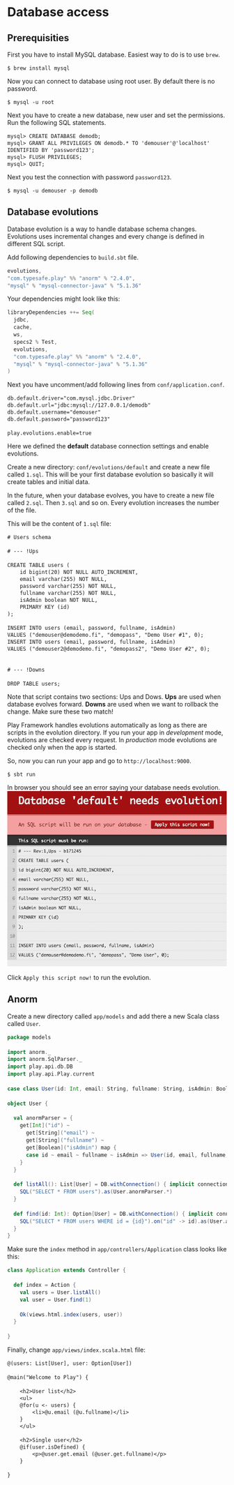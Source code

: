 # Database access

## Prerequisities

First you have to install MySQL database. Easiest way to do is to use `brew`.

```
$ brew install mysql
```

Now you can connect to database using root user. By default there is no password.

```
$ mysql -u root
```

Next you have to create a new database, new user and set the permissions. Run the following SQL statements.

```
mysql> CREATE DATABASE demodb;
mysql> GRANT ALL PRIVILEGES ON demodb.* TO 'demouser'@'localhost' IDENTIFIED BY 'password123';
mysql> FLUSH PRIVILEGES;
mysql> QUIT;
```

Next you test the connection with password `password123`.

```
$ mysql -u demouser -p demodb
```

## Database evolutions

Database evolution is a way to handle database schema changes. Evolutions uses incremental changes and every change is
defined in different SQL script.

Add following dependencies to `build.sbt` file.

```scala
evolutions,
"com.typesafe.play" %% "anorm" % "2.4.0",
"mysql" % "mysql-connector-java" % "5.1.36"
```

Your dependencies might look like this:

```scala
libraryDependencies ++= Seq(
  jdbc,
  cache,
  ws,
  specs2 % Test,
  evolutions,
  "com.typesafe.play" %% "anorm" % "2.4.0",
  "mysql" % "mysql-connector-java" % "5.1.36"
)
```

Next you have uncomment/add following lines from `conf/application.conf`.

```
db.default.driver="com.mysql.jdbc.Driver"
db.default.url="jdbc:mysql://127.0.0.1/demodb"
db.default.username="demouser"
db.default.password="password123"

play.evolutions.enable=true
```

Here we defined the **default** database connection settings and enable evolutions.


Create a new directory: `conf/evolutions/default` and create a new file called `1.sql`. This will be your first database evolution so basically it will create tables and initial data.

In the future, when your database evolves, you have to create a new file called `2.sql`. Then `3.sql` and so on. Every evolution increases the number of the file.

This will be the content of `1.sql` file:

```
# Users schema

# --- !Ups

CREATE TABLE users (
    id bigint(20) NOT NULL AUTO_INCREMENT,
    email varchar(255) NOT NULL,
    password varchar(255) NOT NULL,
    fullname varchar(255) NOT NULL,
    isAdmin boolean NOT NULL,
    PRIMARY KEY (id)
);

INSERT INTO users (email, password, fullname, isAdmin)
VALUES ("demouser@demodemo.fi", "demopass", "Demo User #1", 0);
INSERT INTO users (email, password, fullname, isAdmin)
VALUES ("demouser2@demodemo.fi", "demopass2", "Demo User #2", 0);


# --- !Downs

DROP TABLE users;
```

Note that script contains two sections: Ups and Dows. **Ups** are used when database evolves forward. **Downs** are used when we want to rollback the change. Make sure these two match!

Play Framework handles evolutions automatically as long as there are scripts in the evolution directory. If you run your app in *development* mode, evolutions are checked every request. In *production* mode evolutions are checked only when the app is started.

So, now you can run your app and go to `http://localhost:9000`.

```
$ sbt run
```

In browser you should see an error saying your database needs evolution.
![image](.images/db_evolutions.png)

Click `Apply this script now!` to run the evolution.

## Anorm

Create a new directory called `app/models` and add there a new Scala class called `User`.

```scala
package models

import anorm._
import anorm.SqlParser._
import play.api.db.DB
import play.api.Play.current

case class User(id: Int, email: String, fullname: String, isAdmin: Boolean)

object User {

  val anormParser = {
    get[Int]("id") ~
      get[String]("email") ~
      get[String]("fullname") ~
      get[Boolean]("isAdmin") map {
      case id ~ email ~ fullname ~ isAdmin => User(id, email, fullname, isAdmin)
    }
  }

  def listAll(): List[User] = DB.withConnection() { implicit connection =>
    SQL("SELECT * FROM users").as(User.anormParser.*)
  }

  def find(id: Int): Option[User] = DB.withConnection() { implicit connection =>
    SQL("SELECT * FROM users WHERE id = {id}").on("id" -> id).as(User.anormParser.singleOpt)
  }
}
```

Make sure the `index` method in `app/controllers/Application` class looks like this:

```scala
class Application extends Controller {

  def index = Action {
    val users = User.listAll()
    val user = User.find(1)

    Ok(views.html.index(users, user))
  }

}
```

Finally, change `app/views/index.scala.html` file:

```
@(users: List[User], user: Option[User])

@main("Welcome to Play") {

    <h2>User list</h2>
    <ul>
    @for(u <- users) {
        <li>@u.email (@u.fullname)</li>
    }
    </ul>

    <h2>Single user</h2>
    @if(user.isDefined) {
        <p>@user.get.email (@user.get.fullname)</p>
    }

}

```

